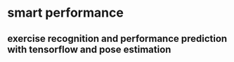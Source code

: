 # smart performance
##  exercise recognition and performance prediction with tensorflow and pose estimation

